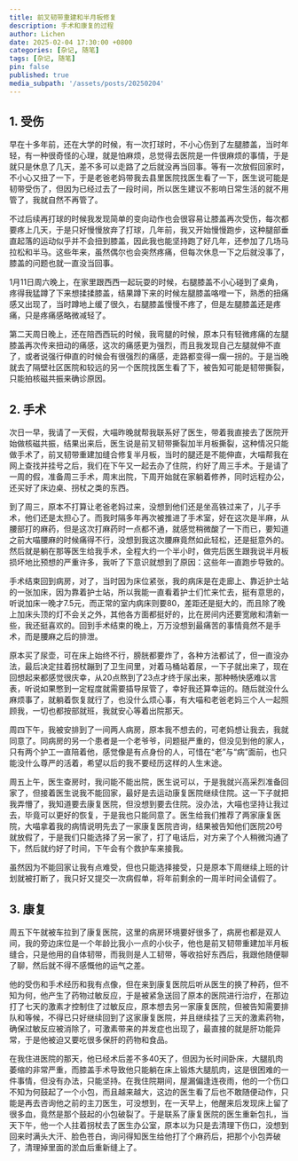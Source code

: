 ```yaml
---
title: 前叉韧带重建和半月板修复
description: 手术和康复的过程
author: Lichen
date: 2025-02-04 17:30:00 +0800
categories: [杂记, 随笔]
tags: [杂记, 随笔]
pin: false
published: true
media_subpath: '/assets/posts/20250204'
---
```


<style>
    img {
        width: 300px;
    }
</style>

## 1. 受伤

早在十多年前，还在大学的时候，有一次打球时，不小心伤到了左腿膝盖，当时年轻，有一种很奇怪的心理，就是怕麻烦，总觉得去医院是一件很麻烦的事情，于是就只是休息了几天，差不多可以走路了之后就没再当回事。等有一次放假回家时，不小心又扭了一下，于是老爸老妈带我去县里医院找医生看了一下，医生说可能是韧带受伤了，但因为已经过去了一段时间，所以医生建议不影响日常生活的就不用管了，我就自然不再管了。

不过后续再打球的时候我发现简单的变向动作也会很容易让膝盖再次受伤，每次都要疼上几天，于是只好慢慢放弃了打球，几年前，我又开始慢慢跑步，这种腿部垂直起落的运动似乎并不会扭到膝盖，因此我也能坚持跑了好几年，还参加了几场马拉松和半马。这些年来，虽然偶尔也会突然疼痛，但每次休息一下之后就没事了，膝盖的问题也就一直没当回事。

1月11日周六晚上，在家里跟西西一起玩耍的时候，右腿膝盖不小心碰到了桌角，疼得我猛蹲了下来想揉揉膝盖，结果蹲下来的时候左腿膝盖咯噔一下，熟悉的扭痛感又出现了，当时蹲地上缓了很久，右腿膝盖慢慢不疼了，但是左腿膝盖还是疼痛，只是疼痛感略微减轻了。

第二天周日晚上，还在陪西西玩的时候，我弯腿的时候，原本只有轻微疼痛的左腿膝盖再次传来扭动的痛感，这次的痛感更为强烈，而且我发现自己左腿就伸不直了，或者说强行伸直的时候会有很强烈的痛感，走路都变得一瘸一拐的。于是当晚就去了隔壁社区医院和较远的另一个医院找医生看了下，被告知可能是韧带撕裂，只能拍核磁共振来确诊原因。

## 2. 手术

次日一早，我请了一天假，大喵昨晚就帮我联系好了医生，带着我直接去了医院开始做核磁共振，结果出来后，医生说是前叉韧带撕裂加半月板撕裂，这种情况只能做手术了，前叉韧带重建加缝合修复半月板，当时的腿还是不能伸直，大喵帮我在网上查找并挂号之后，我们在下午又一起去办了住院，约好了周三手术。于是请了一周的假，准备周三手术，周末出院，下周开始就在家躺着修养，同时远程办公，还买好了床边桌、拐杖之类的东西。

到了周三，原本不打算让老爸老妈过来，没想到他们还是坐高铁过来了，儿子手术，他们还是太担心了。而我时隔多年再次被推进了手术室，好在这次是半麻，从腰部打的麻药，但是这次打麻药时一点都不通，就感觉稍微酸了一下而已，要知道之前大喵腰麻的时候痛得不行，没想到我这次腰麻竟然如此轻松，还是挺意外的。然后就是躺在那等医生给我手术，全程大约一个半小时，做完后医生跟我说半月板损坏地比预想的严重许多，我听了下意识就想到了原因：这些年一直跑步导致的。

手术结束回到病房，对了，当时因为床位紧张，我的病床是在走廊上、靠近护士站的一张加床，因为靠着护士站，所以我能一直看着护士们忙来忙去，挺有意思的，听说加床一晚才7.5元，而正常的室内病床则要80，差距还是挺大的，而且除了晚上加床头顶的灯不会关之外，其他各方面都挺好的，比在房间内还要宽敞和清新一些，我还挺喜欢的。回到手术结束的晚上，万万没想到最痛苦的事情竟然不是手术，而是腰麻之后的排泄。

原本买了尿壶，可在床上始终不行，膀胱都要炸了，各种方法都试了，但一直没办法，最后决定拄着拐杖蹦到了卫生间里，对着马桶站着尿，一下子就出来了，现在回想起来都感觉很庆幸，从20点熬到了23点才终于尿出来，那种畅快感难以言表，听说如果憋到一定程度就需要插导尿管了，幸好我还算幸运的。随后就没什么麻烦事了，就躺着恢复就行了，也没什么烦心事，有大喵和老爸老妈三个人一起照顾我，一切也都按部就班，我就安心等着出院那天。

周四下午，我被安排到了一间两人病房，原本我不想去的，可老妈想让我去，我就同意了。同病房的另一个患者是一个老爷爷，问题挺严重的，但没见到他的家人，只有两个护工一直陪着他，感觉像是有点身份的人，可惜在“老”与“病”面前，也只能没什么尊严的活着，希望以后的我不要经历这样的人生末途。

周五上午，医生查房时，我问能不能出院，医生说可以，于是我就兴高采烈准备回家了，但接着医生说我不能回家，最好是去运动康复医院继续住院。这一下子就把我弄懵了，我知道要去康复医院，但没想到要去住院。没办法，大喵也坚持让我过去，毕竟可以更好的恢复，于是我也只能同意了。医生给我们推荐了两家康复医院，大喵拿着我的病情说明先去了一家康复医院咨询，结果被告知他们医院20号就放假了，于是我们只能选择了另一家了，打了电话后，对方来了个人稍微沟通了下，然后就约好了时间，下午会有个救护车来接我。

虽然因为不能回家让我有点难受，但也只能选择接受，只是原本下周继续上班的计划就被打断了，我只好又提交一次病假单，将年前剩余的一周半时间全请假了。

## 3. 康复

周五下午就被车拉到了康复医院，这里的病房环境要好很多了，病房也都是双人间，我的旁边床位是一个年龄比我小一点的小伙子，他也是前叉韧带重建加半月板缝合，只是他用的自体韧带，而我则是人工韧带，等收拾好东西后，我跟他随便聊了聊，然后就不得不感慨他的运气之差。

他的受伤和手术经历和我有点像，但在来到康复医院后听从医生的换了种药，但不知为何，他产生了药物过敏反应，于是被紧急送回了原本的医院进行治疗，在那边打了七天的激素才控制住了过敏反应，原本想去另一家康复医院，但被告知需要排队和等候，不得已只好继续回到了这家康复医院，并且继续挂了三天的激素药物，确保过敏反应被消除了，可激素带来的并发症也出现了，最直接的就是肝功能异常，于是他被迫又要吃很多保肝的药物和食品。

在我住进医院的那天，他已经术后差不多40天了，但因为长时间卧床，大腿肌肉萎缩的非常严重，而膝盖手术导致他只能躺在床上锻炼大腿肌肉，这是很困难的一件事情，但没有办法，只能坚持。在我住院期间，屋漏偏逢连夜雨，他的一个伤口不知为何鼓起了一个小包，而且越来越大，这边的医生看了后也不敢随便动作，只能是再去咨询他之前的主刀医生，可没想到，在一天早上，他醒来后发现床上留了很多血，竟然是那个鼓起的小包破裂了。于是联系了康复医院的医生重新包扎，当天下午，他一个人拄着拐杖去了医生办公室，原本以为只是去清理下伤口，没想到回来时满头大汗、脸色苍白，询问得知医生给他打了个麻药后，把那个小包弄破了，清理掉里面的淤血后重新缝上了。